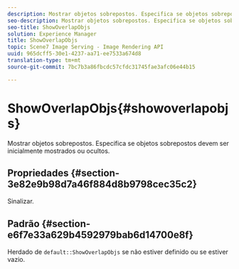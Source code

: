 ```yaml
---
description: Mostrar objetos sobrepostos. Especifica se objetos sobrepostos devem ser inicialmente mostrados ou ocultos.
seo-description: Mostrar objetos sobrepostos. Especifica se objetos sobrepostos devem ser inicialmente mostrados ou ocultos.
seo-title: ShowOverlapObjs
solution: Experience Manager
title: ShowOverlapObjs
topic: Scene7 Image Serving - Image Rendering API
uuid: 965dcff5-30e1-4237-aa71-ee7533a674d8
translation-type: tm+mt
source-git-commit: 7bc7b3a86fbcdc57cfdc31745fae3afc06e44b15

---
```



# ShowOverlapObjs{#showoverlapobjs}

Mostrar objetos sobrepostos. Especifica se objetos sobrepostos devem ser inicialmente mostrados ou ocultos.

## Propriedades {#section-3e82e9b98d7a46f884d8b9798cec35c2}

Sinalizar.

## Padrão {#section-e6f7e33a629b4592979bab6d14700e8f}

Herdado de `default::ShowOverlapObjs` se não estiver definido ou se estiver vazio.
